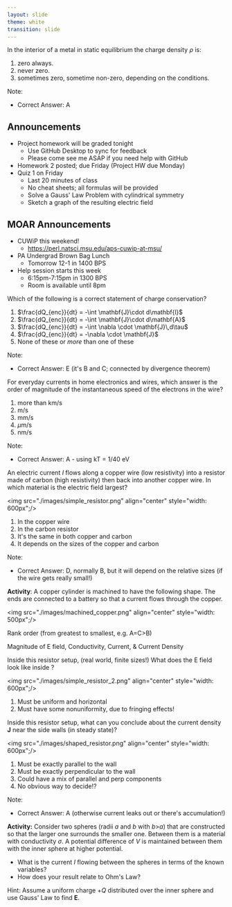 ```yaml
---
layout: slide
theme: white
transition: slide
---
```



<section data-markdown>

In the interior of a metal in static equilibrium the charge density $\rho$ is:

1. zero always.
2. never zero.
3. sometimes zero, sometime non-zero, depending on the conditions.


Note:
* Correct Answer: A
</section>

<section data-markdown>

## Announcements

* Project homework will be graded tonight
  * Use GitHub Desktop to sync for feedback
  * Please come see me ASAP if you need help with GitHub
* Homework 2 posted; due Friday (Project HW due Monday)
* Quiz 1 on Friday
  * Last 20 minutes of class
  * No cheat sheets; all formulas will be provided
  * Solve a Gauss' Law Problem with cylindrical symmetry
  * Sketch a graph of the resulting electric field

</section>

<section data-markdown>

## MOAR Announcements

* CUWiP this weekend!
  * <https://perl.natsci.msu.edu/aps-cuwip-at-msu/>
* PA Undergrad Brown Bag Lunch
  * Tomorrow 12-1 in 1400 BPS
* Help session starts this week
  * 6:15pm-7:15pm in 1300 BPS
  * Room is available until 8pm

</section>

<section data-markdown>

Which of the following is a correct statement of charge conservation?

1. $\frac{dQ_{enc}}{dt} = -\int \mathbf{J}\cdot d\mathbf{l}$
2. $\frac{dQ_{enc}}{dt} = -\int \mathbf{J}\cdot d\mathbf{A}$
3. $\frac{dQ_{enc}}{dt} = -\int \nabla \cdot \mathbf{J}\,d\tau$
4. $\frac{dQ_{enc}}{dt} = -\nabla \cdot \mathbf{J}$
5. None of these or *more* than one of these

Note:
* Correct Answer: E (it's B and C; connected by divergence theorem)
</section>

<section data-markdown>

For everyday currents in home electronics and wires, which answer is the order of magnitude of the instantaneous speed of the electrons in the wire?

1. more than km/s
2. m/s
3. mm/s
4. $\mu$m/s
5. nm/s


Note:
* Correct Answer: A - using kT = 1/40 eV
</section>

<section data-markdown>

An electric current $I$ flows along a copper wire (low resistivity) into a resistor made of carbon (high resistivity) then back into another copper wire. In which material is the electric field largest?


<img src="./images/simple_resistor.png" align="center" style="width: 600px";/>

1. In the copper wire
2. In the carbon resistor
3. It's the same in both copper and carbon
4. It depends on the sizes of the copper and carbon

Note:
* Correct Answer: D, normally B, but it will depend on the relative sizes (if the wire gets really small!)

</section>

<section data-markdown>

**Activity**: A copper cylinder is machined to have the following shape.  The ends are connected to a battery so that a current flows through the copper.

<img src="./images/machined_copper.png" align="center" style="width: 500px";/>

Rank order (from greatest to smallest, e.g. A=C>B)

Magnitude of E field, Conductivity, Current, & Current Density


</section>

<section data-markdown>

Inside this resistor setup, (real world, finite sizes!) What does the E field look like inside ?

<img src="./images/simple_resistor_2.png" align="center" style="width: 600px";/>


1. Must be uniform and horizontal
2. Must have some nonuniformity, due to fringing effects!


</section>

<section data-markdown>

Inside this resistor setup, what can you conclude about the current density $\mathbf{J}$ near the side walls (in steady state)?

<img src="./images/shaped_resistor.png" align="center" style="width: 600px";/>


1. Must be exactly parallel to the wall
2. Must be exactly perpendicular to the wall
3. Could have a mix of parallel and perp components
4. No obvious way to decide!?

Note:
* Correct Answer: A (otherwise current leaks out or there's accumulation!)

</section>

<section data-markdown>

**Activity:** Consider two spheres (radii $a$ and $b$ with $b$>$a$) that are constructed so that the larger one surrounds the smaller one. Between them is a material with conductivity $\sigma$. A potential difference of $V$ is maintained between them with the inner sphere at higher potential.

* What is the current $I$ flowing between the spheres in terms of the known variables?
* How does your result relate to Ohm's Law?

Hint: Assume a uniform charge $+Q$ distributed over the inner sphere and use Gauss' Law to find $\mathbf{E}$.

</section>
